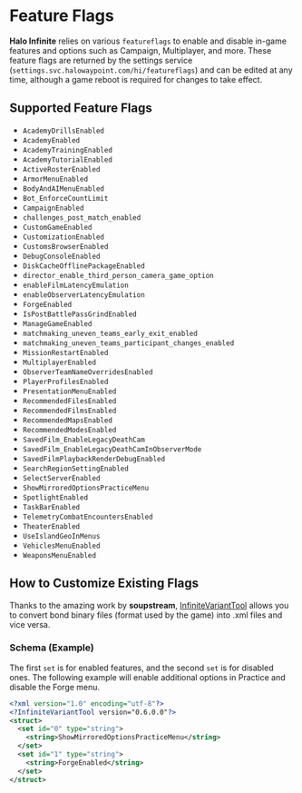 # Feature Flags

**Halo Infinite** relies on various `featureflags` to enable and disable in-game features and options such as Campaign, Multiplayer, and more. These feature flags are returned by the settings service (`settings.svc.halowaypoint.com/hi/featureflags`) and can be edited at any time, although a game reboot is required for changes to take effect.

## Supported Feature Flags

-   `AcademyDrillsEnabled`
-   `AcademyEnabled`
-   `AcademyTrainingEnabled`
-   `AcademyTutorialEnabled`
-   `ActiveRosterEnabled`
-   `ArmorMenuEnabled`
-   `BodyAndAIMenuEnabled`
-   `Bot_EnforceCountLimit`
-   `CampaignEnabled`
-   `challenges_post_match_enabled`
-   `CustomGameEnabled`
-   `CustomizationEnabled`
-   `CustomsBrowserEnabled`
-   `DebugConsoleEnabled`
-   `DiskCacheOfflinePackageEnabled`
-   `director_enable_third_person_camera_game_option`
-   `enableFilmLatencyEmulation`
-   `enableObserverLatencyEmulation`
-   `ForgeEnabled`
-   `IsPostBattlePassGrindEnabled`
-   `ManageGameEnabled`
-   `matchmaking_uneven_teams_early_exit_enabled`
-   `matchmaking_uneven_teams_participant_changes_enabled`
-   `MissionRestartEnabled`
-   `MultiplayerEnabled`
-   `ObserverTeamNameOverridesEnabled`
-   `PlayerProfilesEnabled`
-   `PresentationMenuEnabled`
-   `RecommendedFilesEnabled`
-   `RecommendedFilmsEnabled`
-   `RecommendedMapsEnabled`
-   `RecommendedModesEnabled`
-   `SavedFilm_EnableLegacyDeathCam`
-   `SavedFilm_EnableLegacyDeathCamInObserverMode`
-   `SavedFilmPlaybackRenderDebugEnabled`
-   `SearchRegionSettingEnabled`
-   `SelectServerEnabled`
-   `ShowMirroredOptionsPracticeMenu`
-   `SpotlightEnabled`
-   `TaskBarEnabled`
-   `TelemetryCombatEncountersEnabled`
-   `TheaterEnabled`
-   `UseIslandGeoInMenus`
-   `VehiclesMenuEnabled`
-   `WeaponsMenuEnabled`

## How to Customize Existing Flags

Thanks to the amazing work by **soupstream**, [InfiniteVariantTool](https://github.com/soupstream/InfiniteVariantTool) allows you to convert bond binary files (format used by the game) into .xml files and vice versa.

### Schema (Example)

The first `set` is for enabled features, and the second `set` is for disabled ones. The following example will enable additional options in Practice and disable the Forge menu.

```xml
<?xml version="1.0" encoding="utf-8"?>
<?InfiniteVariantTool version="0.6.0.0"?>
<struct>
  <set id="0" type="string">
    <string>ShowMirroredOptionsPracticeMenu</string>
  </set>
  <set id="1" type="string">
    <string>ForgeEnabled</string>
  </set>
</struct>
```
